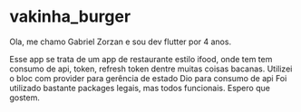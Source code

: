 # vakinha_burger

Ola, me chamo Gabriel Zorzan e sou dev flutter por 4 anos.

Esse app se trata de um app de restaurante estilo ifood, onde tem tem consumo de api, token, refresh token dentre muitas coisas bacanas.
Utilizei o bloc com provider para gerência de estado
Dio para consumo de api
Foi utilizado bastante packages legais, mas todos funcionais. 
Espero que gostem.
